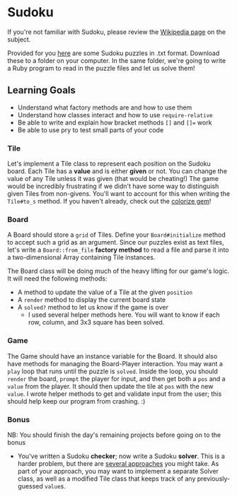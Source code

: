 # Sudoku

If you're not familiar with Sudoku, please review the [Wikipedia
page][sudoku-wiki] on the subject.

Provided for you [here][puzzles-zip] are some Sudoku puzzles in .txt
format. Download these to a folder on your computer. In the same folder,
we're going to write a Ruby program to read in the puzzle files and let
us solve them!

[sudoku-wiki]: https://en.wikipedia.org/wiki/Sudoku
[puzzles-zip]: https://github.com/appacademy/curriculum/tree/master/ruby/projects/sudoku/solution/puzzles

## Learning Goals

* Understand what factory methods are and how to use them
* Understand how classes interact and how to use `require-relative`
* Be able to write and explain how bracket methods `[]` and `[]=` work
* Be able to use pry to test small parts of your code

### Tile

Let's implement a Tile class to represent each position on the Sudoku
board. Each Tile has a **value** and is either **given** or not. You can
change the value of any Tile unless it was given (that would be
cheating!) The game would be incredibly frustrating if we didn't have
some way to distinguish given Tiles from non-givens. You'll want to
account for this when writing the `Tile#to_s` method. If you haven't
already, check out the [colorize gem][colorize]!

[colorize]: https://github.com/fazibear/colorize

### Board

A Board should store a `grid` of Tiles. Define your `Board#initialize`
method to accept such a grid as an argument. Since our puzzles exist as
text files, let's write a `Board::from_file` **factory method** to read
a file and parse it into a two-dimensional Array containing Tile
instances.

The Board class will be doing much of the heavy lifting for our game's
logic. It will need the following methods:

- A method to update the value of a Tile at the given `position`
- A `render` method to display the current board state
- A `solved?` method to let us know if the game is over
  - I used several helper methods here. You will want to know if each
    row, column, and 3x3 square has been solved.

### Game

The Game should have an instance variable for the Board. It should also
have methods for managing the Board-Player interaction. You may want a
`play` loop that runs until the puzzle is `solved`. Inside the loop, you
should `render` the board, `prompt` the player for input, and then get
both a `pos` and a `value` from the player. It should then update the
tile at `pos` with the new `value`. I wrote helper methods to get and
validate input from the user; this should help keep our program from
crashing. :)

### Bonus
NB: You should finish the day's remaining projects before going on to the bonus

- You've written a Sudoku **checker**; now write a Sudoku **solver**.
  This is a harder problem, but there are [several
  approaches][solver-algorithms] you might take. As part of your
  approach, you may want to implement a separate Solver class, as well
  as a modified Tile class that keeps track of any previously-guessed
  `value`s.

[solver-algorithms]: https://en.wikipedia.org/wiki/Sudoku_solving_algorithms
